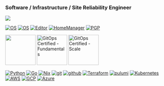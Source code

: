 ### Software / Infrastructure / Site Reliability Engineer
![](https://hit.yhype.me/github/profile?user_id=19665312)
<!-- Made with love and https://shields.io/ -->
[![OS](https://img.shields.io/badge/OS-macOS-informational?style=flat&logo=apple&logoColor=white)](https://en.wikipedia.org/wiki/MacOS)
[![OS](https://img.shields.io/badge/OS-Arch-informational?style=flat&logo=archlinux&logoColor=white)](https://archlinux.org)
[![Editor](https://img.shields.io/badge/Editor-VSCode-blue?style=flat&logo=visual-studio-code&logoColor=white)](https://code.visualstudio.com/)
[![HomeManager](https://img.shields.io/badge/Setup-Nix-informational?style=flat&logo=nixos&logoColor=white)](https://github.com/mbovo/home-manager)
[![PGP](https://img.shields.io/badge/pgp%20-78BBE16C3B6EC1C8-green?style=flat&logo=Bitwarden&logoColor=white)](https://keybase.io/bvomnl/pgp_keys.asc?fingerprint=f06e4e3168d9bd381938ec7c78bbe16c3b6ec1c8)

<a href="https://www.credly.com/badges/b03be37e-5e02-40e5-bc66-ccde0d81250c"><img src="https://images.credly.com/images/8b8ed108-e77d-4396-ac59-2504583b9d54/cka_from_cncfsite__281_29.png" height="96px" width="96px" /></a>
<a href="https://www.credly.com/badges/0b184bcf-53bf-4645-b4e3-3eb0856d3141"><img alt="GitOps Certified - Fundamentals" src="https://images.credly.com/size/680x680/images/6f4212c6-80e6-4819-833d-a652b0feaabb/blob" height="96px" width="96px"></a>
<a href="https://www.credly.com/badges/71da594b-68ae-4c4c-94ad-dfc397e7379d"><img alt="GitOps Certified - Scale" src="https://images.credly.com/size/680x680/images/f9198c28-7232-4c52-b1dc-12dab1c465f0/image.png" height="96px" width="96px"></a>

[![Python](https://img.shields.io/badge/-python-teal?style=flat-square&logo=python&logoColor=white)](https://python.org/)
[![Go](https://img.shields.io/badge/-go-29BEB0?style=flat-square&logo=go&logoColor=white)](https://www.go.dev)
[![Nix](https://img.shields.io/badge/-nix-blue?style=flat-square&logo=nixos&logoColor=white)](https://www.nixos.org/)
[![git](https://img.shields.io/badge/-git-red?style=flat-square&logo=git&logoColor=black)](https://www.git-scm.com/)
[![github](https://img.shields.io/badge/-GitHub-black?style=flat-square&logo=github&logoColor=white)](https://www.github.com/)
[![Terraform](https://img.shields.io/badge/-Terraform-623ce4?style=flat-square&logo=terraform&logoColor=white)](https://www.terraform.io/)
[![pulumi](https://img.shields.io/badge/-Pulumi-violet?style=flat-square&logo=pulumi&logoColor=white)](https://pulumi.com/mbovo)
[![Kubernetes](https://img.shields.io/badge/-kubernetes-blue?style=flat-square&logo=kubernetes&logoColor=white)](https://www.kubernetes.io/)
[![AWS](https://img.shields.io/badge/-AWS-FF9900?style=flat-square&logo=amazon-aws&logoColor=black)](https://aws.amazon.com/)
[![GCP](https://img.shields.io/badge/-GCP-green?style=flat-square&logo=googlecloud&logoColor=white)](https://cloud.google.com)
[![Azure](https://img.shields.io/badge/-Azure-008AD7?style=flat-square&logo=microsoftazure&logoColor=white)](https://azure.com)

